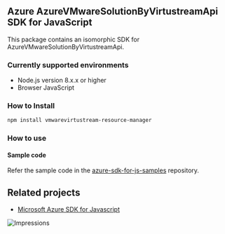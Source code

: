 ## Azure AzureVMwareSolutionByVirtustreamApi SDK for JavaScript

This package contains an isomorphic SDK for AzureVMwareSolutionByVirtustreamApi.

### Currently supported environments

- Node.js version 8.x.x or higher
- Browser JavaScript

### How to Install

```bash
npm install vmwarevirtustream-resource-manager
```

### How to use

#### Sample code

Refer the sample code in the [azure-sdk-for-js-samples](https://github.com/Azure/azure-sdk-for-js-samples) repository.

## Related projects

- [Microsoft Azure SDK for Javascript](https://github.com/Azure/azure-sdk-for-js)


![Impressions](https://azure-sdk-impressions.azurewebsites.net/api/impressions/azure-sdk-for-js%2Fsdk%2Fcdn%2Farm-cdn%2FREADME.png)